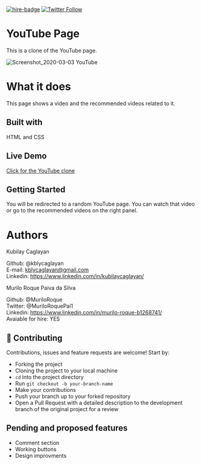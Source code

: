 [![hire-badge](https://img.shields.io/badge/Consult%20/%20Hire%20Murilo-Click%20to%20Contact-brightgreen)](mailto:muriloengqui@gmail.com) [![Twitter Follow](https://img.shields.io/twitter/follow/MuriloRoquePai1?label=Follow%20Murilo%20on%20Twitter&style=social)](https://twitter.com/MuriloRoquePai1)

# YouTube Page
This is a clone of the YouTube page.

![Screenshot_2020-03-03 YouTube](https://user-images.githubusercontent.com/60448833/75763076-be4f7f00-5d4c-11ea-984f-0edb2fbd82b3.png)


# What it does
This page shows a video and the recommended videos related to it.

## Built with
HTML and CSS

## Live Demo
[Click for the YouTube clone](https://rawcdn.githack.com/kblycaglayan/youtube-page/6febada3f3262454ce010d7dc4d988563a4d0480/index.html)

## Getting Started
You will be redirected to a random YouTube page. You can watch that video or go to the recommended videos on the right panel.

# Authors
Kubilay Caglayan

Github: @kblycaglayan <br>
E-mail: kblycaglayan@gmail.com <br>
Linkedin: https://www.linkedin.com/in/kubilaycaglayan/

Murilo Roque Paiva da Silva

Github: @MuriloRoque <br>
Twitter: @MuriloRoquePai1 <br>
Linkedin: https://www.linkedin.com/in/murilo-roque-b1268741/ <br>
Avaiable for hire: YES

## 🤝 Contributing

Contributions, issues and feature requests are welcome! Start by:
* Forking the project
* Cloning the project to your local machine
* `cd` into the project directory
* Run `git checkout -b your-branch-name`
* Make your contributions
* Push your branch up to your forked repository
* Open a Pull Request with a detailed description to the development branch of the original project for a review

## Pending and proposed features
* Comment section
* Working buttons
* Design improvments
